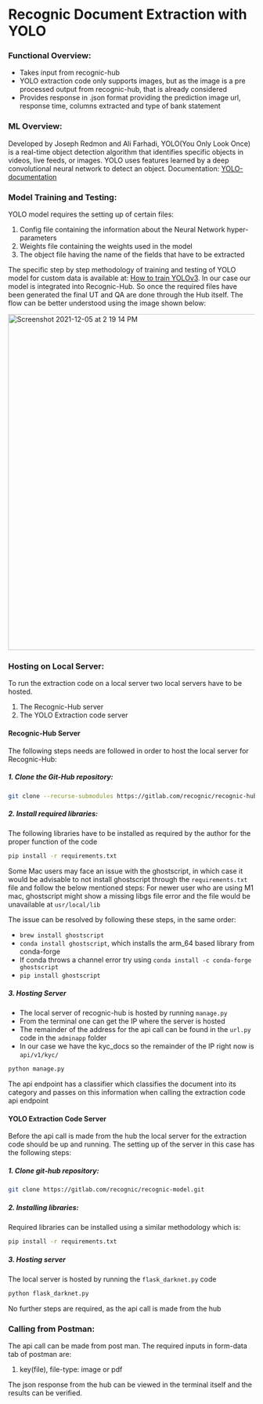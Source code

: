# Recognic Document Extraction with YOLO

### Functional Overview:
- Takes input from recognic-hub 
- YOLO extraction code only supports images, but as the image is a pre processed output from recognic-hub, that is already considered
- Provides response in .json format providing the prediction image url, response time, columns extracted and type of bank statement

### ML Overview:
Developed by Joseph Redmon and Ali Farhadi, YOLO(You Only Look Once)  is a real-time object detection algorithm that identifies specific objects in videos, live feeds, or images. YOLO uses features learned by a deep convolutional neural network to detect an object.
Documentation: [YOLO-documentation]


### Model Training and Testing:
YOLO model requires the setting up of certain files:
1. Config file containing the information about the Neural Network hyper-parameters
2. Weights file containing the weights used in the model
3. The object file having the name of the fields that have to be extracted

The specific step by step methodology of training and testing of YOLO model for custom data is available at: [How to train YOLOv3]. In our case our model is integrated into Recognic-Hub. So once the required files have been generated the final UT and QA are done through the Hub itself.
The flow can be better understood using the image shown below:

<img width="685" alt="Screenshot 2021-12-05 at 2 19 14 PM" src="https://user-images.githubusercontent.com/63894872/144740035-fe5befec-baa3-43bd-9bb4-d5da609a01b2.png">

### Hosting on Local Server:
To run the extraction code on a local server two local servers have to be hosted.
1. The Recognic-Hub server
2. The YOLO Extraction code server

#### Recognic-Hub Server
The following steps needs are followed in order to host the local server for Recognic-Hub:
##### 1. Clone the Git-Hub repository:
```sh
git clone --recurse-submodules https://gitlab.com/recognic/recognic-hub.git
```
##### 2. Install required libraries:
The following libraries have to be installed as required by the author for the proper function of the code
```sh
pip install -r requirements.txt
```
Some Mac users may face an issue with the ghostscript, in which case it would be advisable to not install ghostscript through the `requirements.txt` file and follow the below mentioned steps:
For newer user who are using M1 mac, ghostscript might show a missing libgs file error and the file would be unavailable at `usr/local/lib` 

The issue can be resolved by following these steps, in the same order:

- `brew install ghostscript`
- `conda install ghostscript`, which installs the arm_64 based library from conda-forge
- If conda throws a channel error try using `conda install -c conda-forge ghostscript`
- `pip install ghostscript`

##### 3. Hosting Server
- The local server of recognic-hub is hosted by running `manage.py`
- From the terminal one can get the IP where the server is hosted
- The remainder of the address for the api call can be found in the `url.py` code in the `adminapp` folder
- In our case we have the kyc_docs so the remainder of the IP right now is `api/v1/kyc/`

```sh
python manage.py
```
The api endpoint has a classifier which classifies the document into its category and passes on this information when calling the extraction code api endpoint

#### YOLO Extraction Code Server

Before the api call is made from the hub the local server for the extraction code should be up and running. The setting up of the server in this case has the following steps:
##### 1. Clone git-hub repository:
```sh
git clone https://gitlab.com/recognic/recognic-model.git
```
##### 2. Installing libraries:
Required libraries can be installed using a similar methodology which is:
```sh
pip install -r requirements.txt
```
##### 3. Hosting server
The local server is hosted by running the `flask_darknet.py` code
```sh
python flask_darknet.py
```
No further steps are required, as the api call is made from the hub

### Calling from Postman:
The api call can be made from post man. The required inputs in form-data tab of postman are:
1. key(file), file-type: image or pdf

The json response from the hub can be viewed in the terminal itself and the results can be verified. 


[//]: #
   [YOLO-documentation]: <https://opencv-tutorial.readthedocs.io/en/latest/yolo/yolo.html>
   [How to train YOLOv3]: <https://thebinarynotes.com/how-to-train-yolov3-custom-dataset/>

